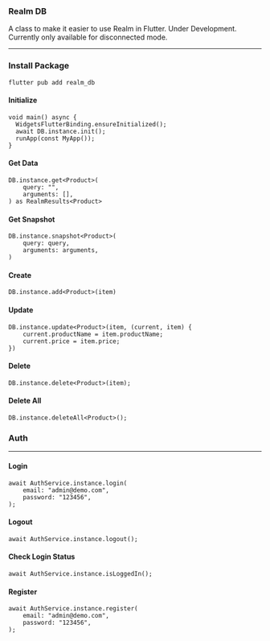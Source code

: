 ### Realm DB
A class to make it easier to use Realm in Flutter.
Under Development.
Currently only available for disconnected mode.

---

### Install Package
```
flutter pub add realm_db
```

#### Initialize
```
void main() async {
  WidgetsFlutterBinding.ensureInitialized();
  await DB.instance.init();
  runApp(const MyApp());
}
```
#### Get Data
```
DB.instance.get<Product>(
    query: "",
    arguments: [],
) as RealmResults<Product>
```

#### Get Snapshot
```
DB.instance.snapshot<Product>(
    query: query,
    arguments: arguments,
)
```

#### Create
```
DB.instance.add<Product>(item)
```

#### Update
```
DB.instance.update<Product>(item, (current, item) {
    current.productName = item.productName;
    current.price = item.price;
})
```

#### Delete
```
DB.instance.delete<Product>(item);
```

#### Delete All
```
DB.instance.deleteAll<Product>();
```

### Auth
---
#### Login
```
await AuthService.instance.login(
    email: "admin@demo.com",
    password: "123456",
);
```
#### Logout
```
await AuthService.instance.logout();
```

#### Check Login Status
```
await AuthService.instance.isLoggedIn();
```

#### Register
```
await AuthService.instance.register(
    email: "admin@demo.com",
    password: "123456",
);
```